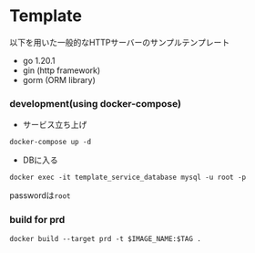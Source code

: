 # Template
以下を用いた一般的なHTTPサーバーのサンプルテンプレート
- go 1.20.1
- gin (http framework)
- gorm (ORM library)

### development(using docker-compose)

- サービス立ち上げ

```shell
docker-compose up -d
```

- DBに入る

```shell
docker exec -it template_service_database mysql -u root -p
```

passwordは`root`

### build for prd
```shell
docker build --target prd -t $IMAGE_NAME:$TAG .
```